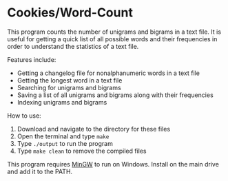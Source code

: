 # Cookies/Word-Count

This program counts the number of unigrams and bigrams in a text file. It is useful for getting a quick list of all possible words and their frequencies in order to understand the statistics of a text file.

Features include:
* Getting a changelog file for nonalphanumeric words in a text file
* Getting the longest word in a text file
* Searching for unigrams and bigrams
* Saving a list of all unigrams and bigrams along with their frequencies
* Indexing unigrams and bigrams

How to use:
1. Download and navigate to the directory for these files
2. Open the terminal and type `make`
3. Type `./output` to run the program
4. Type `make clean` to remove the compiled files

This program requires [MinGW](https://nuwen.net/mingw.html "Download MinGW from https://nuwen.net") to run on Windows. Install on the main drive and add it to the PATH.
